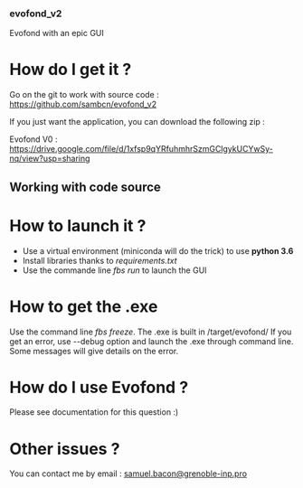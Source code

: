 ### evofond_v2

Evofond with an epic GUI

# How do I get it ?

Go on the git to work with source code : https://github.com/sambcn/evofond_v2 

If you just want the application, you can download the following zip :

Evofond V0 : https://drive.google.com/file/d/1xfsp9qYRfuhmhrSzmGClgykUCYwSy-nq/view?usp=sharing 

## Working with code source

# How to launch it ?

- Use a virtual environment (miniconda will do the trick) to use **python 3.6**
- Install libraries thanks to *requirements.txt*
- Use the commande line *fbs run* to launch the GUI

# How to get the .exe

Use the command line *fbs freeze*. The .exe is built in /target/evofond/
If you get an error, use --debug option and launch the .exe through command line. Some messages will give details on the error. 

# How do I use Evofond ?

Please see documentation for this question :) 

# Other issues ?

You can contact me by email : 
samuel.bacon@grenoble-inp.pro